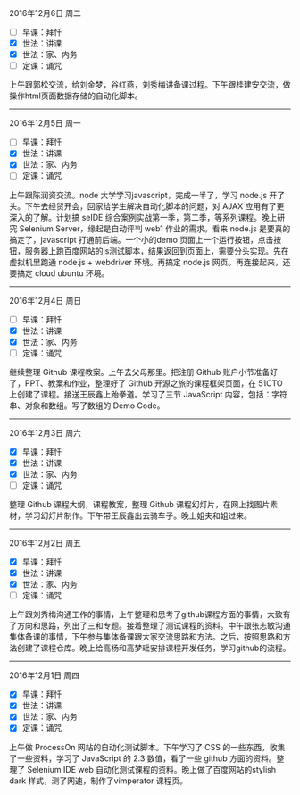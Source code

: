 2016年12月6日 周二
- [ ] 早课：拜忏
- [x] 世法：讲课
- [x] 世法：家、内务
- [ ] 定课：诵咒

上午跟郭松交流，给刘金梦，谷红燕，刘秀梅讲备课过程。下午跟桂建安交流，做操作html页面数据存储的自动化脚本。

---
2016年12月5日 周一
- [ ] 早课：拜忏
- [x] 世法：讲课
- [x] 世法：家、内务
- [ ] 定课：诵咒

上午跟陈润资交流。node 大学学习javascript，完成一半了，学习 node.js 开了头。下午去经贸开会，回家给学生解决自动化脚本的问题，对 AJAX 应用有了更深入的了解。计划搞 seIDE 综合案例实战第一季，第二季，等系列课程。晚上研究 Selenium Server，缘起是自动评判 web1 作业的需求。看来 node.js 是要真的搞定了，javascript 打通前后端。一个小的demo 页面上一个运行按钮，点击按钮，服务器上跑百度网站的js测试脚本，结果返回到页面上，需要分头实现。先在虚拟机里跑通 node.js + webdriver 环境。再搞定 node.js 网页。再连接起来，还要搞定 cloud ubuntu 环境。


---
2016年12月4日 周日
- [ ] 早课：拜忏
- [x] 世法：讲课
- [x] 世法：家、内务
- [ ] 定课：诵咒

继续整理 Github 课程教案。上午去父母那里。把注册 Github 账户小节准备好了，PPT、教案和作业，整理好了 Github 开源之旅的课程框架页面，在 51CTO 上创建了课程。接送王辰鑫上跆拳道。学习了三节 JavaScript 内容，包括：字符串、对象和数组。写了数组的 Demo Code。

---
2016年12月3日 周六
- [x] 早课：拜忏
- [x] 世法：讲课
- [x] 世法：家、内务
- [ ] 定课：诵咒

整理 Github 课程大纲，课程教案，整理 Github 课程幻灯片，在网上找图片素材，学习幻灯片制作。下午带王辰鑫出去骑车子。晚上姐夫和姐过来。

---
2016年12月2日 周五
- [x] 早课：拜忏
- [x] 世法：讲课
- [x] 世法：家、内务
- [ ] 定课：诵咒

上午跟刘秀梅沟通工作的事情，上午整理和思考了github课程方面的事情，大致有了方向和思路，列出了三和专题。接着整理了测试课程的资料。中午跟张志敏沟通集体备课的事情，下午参与集体备课跟大家交流思路和方法。之后，按照思路和方法创建了课程仓库。晚上给高杨和高梦瑶安排课程开发任务，学习github的流程。

---
2016年12月1日 周四
- [x] 早课：拜忏
- [x] 世法：讲课
- [x] 世法：家、内务
- [x] 定课：诵咒

上午做 ProcessOn 网站的自动化测试脚本。下午学习了 CSS 的一些东西，收集了一些资料，学习了 JavaScript 的 2.3 数值，看了一些 github 方面的资料。整理了 Selenium IDE web 自动化测试课程的资料。晚上做了百度网站的stylish dark 样式，测了网速，制作了vimperator 课程页。